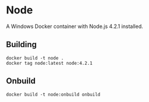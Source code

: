 # Node

A Windows Docker container with Node.js 4.2.1 installed.

## Building

```
docker build -t node .
docker tag node:latest node:4.2.1
```

## Onbuild

```
docker build -t node:onbuild onbuild
```
